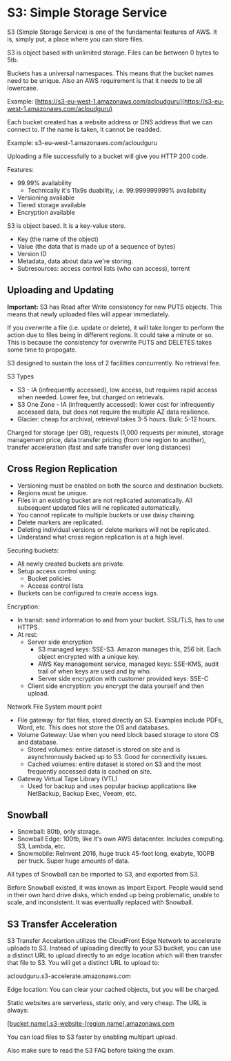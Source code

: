 # S3: Simple Storage Service

S3 (Simple Storage Service) is one of the fundamental features of AWS. It is, simply put, a place where you can store files.

S3 is object based with unlimited storage. Files can be between 0 bytes to 5tb.

Buckets has a universal namespaces. This means that the bucket names need to be unique. Also an AWS requirement is that it needs to be all lowercase.

Example: [https://s3-eu-west-1.amazonaws.com/acloudguru](https://s3-eu-west-1.amazonaws.com/acloudguru)

Each bucket created has a website address or DNS address that we can connect to. If the name is taken, it cannot be readded.

Example: s3-eu-west-1.amazonaws.com/acloudguru

Uploading a file successfully to a bucket will give you HTTP 200 code.

Features:

- 99.99% availability
  - Technically it's 11x9s duability, i.e. 99.999999999% availability
- Versioning available
- Tiered storage available
- Encryption available

S3 is object based. It is a key-value store.

- Key (the name of the object)
- Value (the data that is made up of a sequence of bytes)
- Version ID
- Metadata, data about data we're storing.
- Subresources: access control lists (who can access), torrent

## Uploading and Updating

**Important:** S3 has Read after Write consistency for new PUTS objects. This means that newly uploaded files will appear immediately.

If you overwrite a file (i.e. update or delete), it will take longer to perform the action due to files being in different regions. It could take a minute or so. This is because the consistency for overwrite PUTS and DELETES takes some time to propogate.

S3 designed to sustain the loss of 2 facilities concurrently. No retrieval fee.

S3 Types

- S3 - IA (infrequently accessed), low access, but requires rapid access when needed. Lower fee, but charged on retrievals.
- S3 One Zone - IA (infrequently accessed): lower cost for infrequently accessed data, but does not require the multiple AZ data resilience.
- Glacier: cheap for archival, retrieval takes 3-5 hours. Bulk: 5-12 hours.

Charged for storage (per GB), requests (1,000 requests per minute), storage management price, data transfer pricing (from one region to another), transfer acceleration (fast and safe transfer over long distances)

## Cross Region Replication

- Versioning must be enabled on both the source and destination buckets.
- Regions must be unique.
- Files in an existing bucket are not replicated automatically. All subsequent updated files will ne replicated automatically.
- You cannot replicate to multiple buckets or use daisy chaining.
- Delete markers are replicated.
- Deleting individual versions or delete markers will not be replicated.
- Understand what cross region replication is at a high level.

Securing buckets:

- All newly created buckets are private.
- Setup access control using:
  - Bucket policies
  - Access control lists
- Buckets can be configured to create access logs.

Encryption:

- In transit: send information to and from your bucket. SSL/TLS, has to use HTTPS.
- At rest:
  - Server side encryption
    - S3 managed keys: SSE-S3. Amazon manages this, 256 bit. Each object encrypted with a unique key.
    - AWS Key management service, managed keys: SSE-KMS, audit trail of when keys are used and by who.
    - Server side encryption with customer provided keys: SSE-C
  - Client side encryption: you encrypt the data yourself and then upload.

Network File System mount point

- File gateway: for flat files, stored directly on S3. Examples include PDFs, Word, etc. This does not store the OS and databases.
- Volume Gateway: Use when you need block based storage to store OS and database.
  - Stored volumes: entire dataset is stored on site and is asynchronously backed up to S3. Good for connectivity issues.
  - Cached volumes: entire dataset is stored on S3 and the most frequently accessed data is cached on site.
- Gateway Virtual Tape Library (VTL)
  - Used for backup and uses popular backup applications like NetBackup, Backup Exec, Veeam, etc.

## Snowball

- Snowball: 80tb, only storage.
- Snowball Edge: 100tb, like it's own AWS datacenter. Includes computing. S3, Lambda, etc.
- Snowmobile: ReInvent 2016, huge truck 45-foot long, exabyte, 100PB per truck. Super huge amounts of data.

All types of Snowball can be imported to S3, and exported from S3.

Before Snowball existed, it was known as Import Export. People would send in their own hard drive disks, which ended up being problematic, unable to scale, and inconsistent. It was eventually replaced with Snowball.

## S3 Transfer Acceleration

S3 Transfer Accelartion utilizes the CloudFront Edge Network to accelerate uploads to S3. Instead of uploading directly to your S3 bucket, you can use a distinct URL to upload directly to an edge location which will then transfer that file to S3. You will get a distinct URL to upload to:

acloudguru.s3-accelerate.amazonaws.com

Edge location: You can clear your cached objects, but you will be charged.

Static websites are serverless, static only, and very cheap. The URL is always:

[[bucket name].s3-website-[region name].amazonaws.com](#)

You can load files to S3 faster by enabling multipart upload.

Also make sure to read the S3 FAQ before taking the exam.
